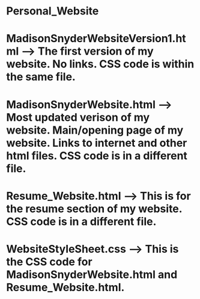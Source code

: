 # Personal_Website
# MadisonSnyderWebsiteVersion1.html --> The first version of my website. No links. CSS code is within the same file.
# MadisonSnyderWebsite.html --> Most updated verison of my website. Main/opening page of my website. Links to internet and other html files. CSS code is in a different file.
# Resume_Website.html --> This is for the resume section of my website. CSS code is in a different file.
# WebsiteStyleSheet.css --> This is the CSS code for MadisonSnyderWebsite.html and Resume_Website.html.
